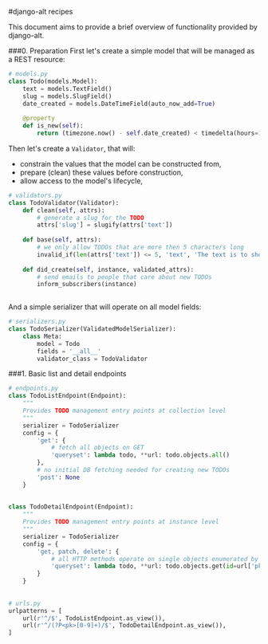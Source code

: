 #django-alt recipes

This document aims to provide a brief overview of functionality provided by
django-alt.

###0. Preparation
First let's create a simple model that will be managed as a REST resource:
```python
# models.py
class Todo(models.Model):
    text = models.TextField()
    slug = models.SlugField()
    date_created = models.DateTimeField(auto_now_add=True)
    
    @property
    def is_new(self):
        return (timezone.now() - self.date_created) < timedelta(hours=12)
```
Then let's create a `Validator`, that will:
 - constrain the values that the model can be constructed from,
 - prepare (clean) these values before construction,
 - allow access to the model's lifecycle,
```python
# validators.py
class TodoValidator(Validator):
    def clean(self, attrs):
        # generate a slug for the TODO
        attrs['slug'] = slugify(attrs['text'])
    
    def base(self, attrs):
        # we only allow TODOs that are more then 5 characters long
        invalid_if(len(attrs['text']) <= 5, 'text', 'The text is to short!')
    
    def did_create(self, instance, validated_attrs):
        # send emails to people that care about new TODOs
        inform_subscribers(instance)
        
```
And a simple serializer that will operate on all model fields:
```python
# serializers.py
class TodoSerializer(ValidatedModelSerializer):
    class Meta:
        model = Todo
        fields = '__all__'
        validator_class = TodoValidator
```


###1. Basic list and detail endpoints
```python
# endpoints.py
class TodoListEndpoint(Endpoint):
    """
    Provides TODO management entry points at collection level
    """
    serializer = TodoSerializer
    config = {
        'get': {
            # fetch all objects on GET
            'queryset': lambda todo, **url: todo.objects.all()
        },
        # no initial DB fetching needed for creating new TODOs 
        'post': None
    }
    
    
class TodoDetailEndpoint(Endpoint):
    """
    Provides TODO management entry points at instance level
    """
    serializer = TodoSerializer
    config = {
        'get, patch, delete': {
            # all HTTP methods operate on single objects enumerated by their ID
            'queryset': lambda todo, **url: todo.objects.get(id=url['pk'])
        }
    }
    
    
# urls.py
urlpatterns = [
    url(r'^/$', TodoListEndpoint.as_view()),
    url(r'^/(?P<pk>[0-9]+)/$', TodoDetailEndpoint.as_view()),
]
```